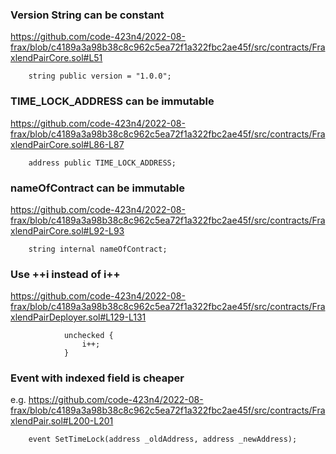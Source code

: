 ### Version String can be constant
https://github.com/code-423n4/2022-08-frax/blob/c4189a3a98b38c8c962c5ea72f1a322fbc2ae45f/src/contracts/FraxlendPairCore.sol#L51

```solidity
    string public version = "1.0.0";
```

### TIME_LOCK_ADDRESS can be immutable
https://github.com/code-423n4/2022-08-frax/blob/c4189a3a98b38c8c962c5ea72f1a322fbc2ae45f/src/contracts/FraxlendPairCore.sol#L86-L87

```solidity
    address public TIME_LOCK_ADDRESS;

```

### nameOfContract can be immutable
https://github.com/code-423n4/2022-08-frax/blob/c4189a3a98b38c8c962c5ea72f1a322fbc2ae45f/src/contracts/FraxlendPairCore.sol#L92-L93

```solidity
    string internal nameOfContract;

```

### Use ++i instead of i++
https://github.com/code-423n4/2022-08-frax/blob/c4189a3a98b38c8c962c5ea72f1a322fbc2ae45f/src/contracts/FraxlendPairDeployer.sol#L129-L131

```solidity
            unchecked {
                i++;
            }
```

### Event with indexed field is cheaper
e.g.
https://github.com/code-423n4/2022-08-frax/blob/c4189a3a98b38c8c962c5ea72f1a322fbc2ae45f/src/contracts/FraxlendPair.sol#L200-L201

```solidity
    event SetTimeLock(address _oldAddress, address _newAddress);

```



